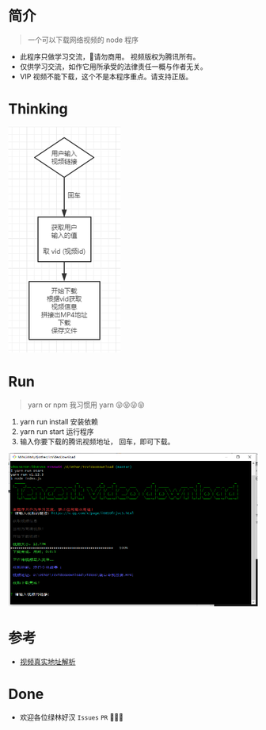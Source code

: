 # 简介
> 一个可以下载网络视频的 node 程序

+ 此程序只做学习交流，🚫请勿商用。 视频版权为腾讯所有。
+ 仅供学习交流，如作它用所承受的法律责任一概与作者无关。
+ VIP 视频不能下载，这个不是本程序重点。请支持正版。


# Thinking

![](https://raw.githubusercontent.com/JayCJP/downloadTcVideo/master/thinking.png)

# Run

> yarn or npm  我习惯用 yarn 😜😝😜😝

1. yarn run install 安装依赖
2. yarn run start  运行程序
3. 输入你要下载的腾讯视频地址， 回车，即可下载。

![](https://raw.githubusercontent.com/JayCJP/downloadTcVideo/master/running.png)

# 参考

+ [视频真实地址解析](https://blog.csdn.net/Szu_IT_Man/article/details/80449751)

# Done

+ 欢迎各位绿林好汉 `Issues` `PR` 🤙🤙🤙
